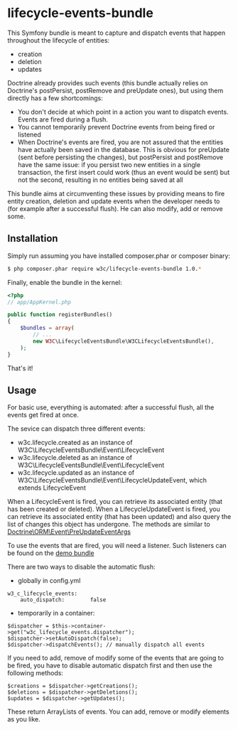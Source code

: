 lifecycle-events-bundle
=======================

This Symfony bundle is meant to capture and dispatch events that happen throughout the lifecycle of entities:
- creation
- deletion
- updates

Doctrine already provides such events (this bundle actually relies on Doctrine's postPersist, postRemove and preUpdate ones), but using them directly has a few shortcomings:
- You don't decide at which point in a action you want to dispatch events. Events are fired during a flush.
- You cannot temporarily prevent Doctrine events from being fired or listened
- When Doctrine's events are fired, you are not assured that the entities have actually been saved in the database. This is obvious for preUpdate (sent before persisting the changes), but postPersist and postRemove have the same issue: if you persist two new entities in a single transaction, the first insert could work (thus an event would be sent) but not the second, resulting in no entities being saved at all

This bundle aims at circumventing these issues by providing means to fire entity creation, deletion and update events when the developer needs to (for example after a successful flush). He can also modify, add or remove some.

Installation
------------

Simply run assuming you have installed composer.phar or composer binary:

``` bash
$ php composer.phar require w3c/lifecycle-events-bundle 1.0.*
```

Finally, enable the bundle in the kernel:

``` php
<?php
// app/AppKernel.php

public function registerBundles()
{
    $bundles = array(
        // ...
        new W3C\LifecycleEventsBundle\W3CLifecycleEventsBundle(),
    );
}
```
That's it!

Usage
-----

For basic use, everything is automated: after a successful flush, all the events get fired at once.

The sevice can dispatch three different events:
- w3c.lifecycle.created as an instance of W3C\LifecycleEventsBundle\Event\LifecycleEvent
- w3c.lifecycle.deleted as an instance of W3C\LifecycleEventsBundle\Event\LifecycleEvent
- w3c.lifecycle.updated as an instance of W3C\LifecycleEventsBundle\Event\LifecycleUpdateEvent, which extends LifecycleEvent

When a LifecycleEvent is fired, you can retrieve its associated entity (that has been created or deleted).
When a LifecycleUpdateEvent is fired, you can retrieve its associated entity (that has been updated) and also query the list of changes this object has undergone. The methods are similar to [Doctrine\ORM\Event\PreUpdateEventArgs](http://www.doctrine-project.org/api/orm/2.3/class-Doctrine.ORM.Event.PreUpdateEventArgs.html "Doctrine API for PreUpdateEventsArgs")

To use the events that are fired, you will need a listener. Such listeners can be found on the [demo bundle](https://github.com/w3c/lifecycle-events-demo-bundle)

There are two ways to disable the automatic flush:
- globally in config.yml
```
w3_c_lifecycle_events:
    auto_dispatch:        false
```
- temporarily in a container:
```
$dispatcher = $this->container->get("w3c_lifecycle_events.dispatcher");
$dispatcher->setAutoDispatch(false);
$dispatcher->dispatchEvents(); // manually dispatch all events
```

If you need to add, remove of modify some of the events that are going to be fired, you have to disable automatic dispatch first and then use the following methods:
```
$creations = $dispatcher->getCreations();
$deletions = $dispatcher->getDeletions();
$updates = $dispatcher->getUpdates();
```
These return ArrayLists of events. You can add, remove or modify elements as you like.
